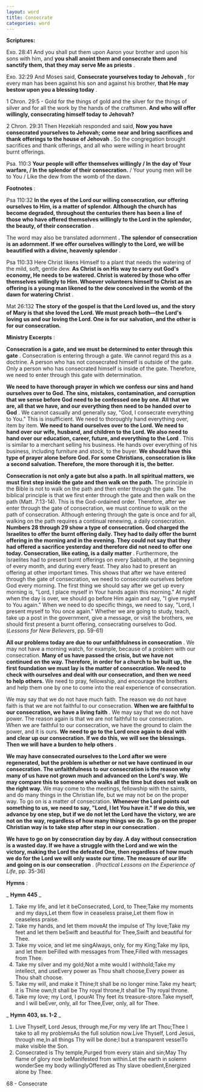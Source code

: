 ```yaml
---
layout: word
title: Consecrate
categories: word
---
```


**Scriptures:**

Exo. 28:41 And you shall put them upon Aaron your brother and upon his sons with him, and **you shall anoint them and consecrate them and sanctify them, that they may serve Me as priests** .

Exo. 32:29 And Moses said, **Consecrate yourselves today to Jehovah** , for every man has been against his son and against his brother, **that He may bestow upon you a blessing today** .

1 Chron. 29:5 - Gold for the things of gold and the silver for the things of silver and for all the work by the hands of the craftsmen. **And who will offer willingly, consecrating himself today to Jehovah?**

2 Chron. 29:31 Then Hezekiah responded and said, **Now you have consecrated yourselves to Jehovah; come near and bring sacrifices and thank offerings to the house of Jehovah** . So the congregation brought sacrifices and thank offerings, and all who were willing in heart brought burnt offerings.

Psa. 110:3 **Your people will offer themselves willingly / In the day of Your warfare, / In the splendor of their consecration.** / Your young men will be to You / Like the dew from the womb of the dawn.

**Footnotes** :

Psa 110:32 **In the eyes of the Lord our willing consecration, our offering ourselves to Him, is a matter of splendor. Although the church has become degraded, throughout the centuries there has been a line of those who have offered themselves willingly to the Lord in the splendor, the beauty, of their consecration** .

The word may also be translated adornment **. The splendor of consecration is an adornment. If we offer ourselves willingly to the Lord, we will be beautified with a divine, heavenly splendor** .

Psa 110:33 Here Christ likens Himself to a plant that needs the watering of the mild, soft, gentle dew. **As Christ is on His way to carry out God's economy, He needs to be watered. Christ is watered by those who offer themselves willingly to Him. Whoever volunteers himself to Christ as an offering is a young man likened to the dew conceived in the womb of the dawn for watering Christ** .

Mat 26:132 **The story of the gospel is that the Lord loved us, and the story of Mary is that she loved the Lord. We must preach both—the Lord's loving us and our loving the Lord. One is for our salvation, and the other is for our consecration.**

**Ministry Excerpts** :

**Consecration is a gate, and we must be determined to enter through this gate** . Consecration is entering through a gate. We cannot regard this as a doctrine. A person who has not consecrated himself is outside of the gate. Only a person who has consecrated himself is inside of the gate. Therefore, we need to enter through this gate with determination.

**We need to have thorough prayer in which we confess our sins and hand ourselves over to God. The sins, mistakes, contamination, and corruption that we sense before God need to be confessed one by one. All that we are, all that we have, and our everything then need to be handed over to God** . We cannot casually and generally say, "God, I consecrate everything to You." This is insufficient. We need to thoroughly hand everything over, item by item. **We need to hand ourselves over to the Lord. We need to hand over our wife, husband, and children to the Lord. We also need to hand over our education, career, future, and everything to the Lord** . This is similar to a merchant selling his business. He hands over everything of his business, including furniture and stock, to the buyer. **We should have this type of prayer alone before God. For some Christians, consecration is like a second salvation. Therefore, the more thorough it is, the better.**

**Consecration is not only a gate but also a path. In all spiritual matters, we must first step inside the gate and then walk on the path.** The principle in the Bible is not to walk on the path and then enter through the gate. The biblical principle is that we first enter through the gate and then walk on the path (Matt. 7:13-14). This is the God-ordained order. Therefore, after we enter through the gate of consecration, we must continue to walk on the path of consecration. Although entering through the gate is once and for all, walking on the path requires a continual renewing, a daily consecration. **Numbers 28 through 29 show a type of consecration. God charged the Israelites to offer the burnt offering daily. They had to daily offer the burnt offering in the morning and in the evening. They could not say that they had offered a sacrifice yesterday and therefore did not need to offer one today. Consecration, like eating, is a daily matter** . Furthermore, the Israelites had to present burnt offerings on every Sabbath, at the beginning of every month, and during every feast. They also had to present an offering at other important times. This shows that after we have entered through the gate of consecration, we need to consecrate ourselves before God every morning. The first thing we should say after we get up every morning is, "Lord, I place myself in Your hands again this morning." At night when the day is over, we should go before Him again and say, "I give myself to You again." When we need to do specific things, we need to say, "Lord, I present myself to You once again." Whether we are going to study, teach, take up a post in the government, give a message, or visit the brothers, we should first present a burnt offering, consecrating ourselves to God. (_Lessons for New Believers_, pp. 59-61)

**All our problems today are due to our unfaithfulness in consecration** . We may not have a morning watch, for example, because of a problem with our consecration. **Many of us have passed the crisis, but we have not continued on the way. Therefore, in order for a church to be built up, the first foundation we must lay is the matter of consecration. We need to check with ourselves and deal with our consecration, and then we need to help others.** We need to pray, fellowship, and encourage the brothers and help them one by one to come into the real experience of consecration.

We may say that we do not have much faith. The reason we do not have faith is that we are not faithful to our consecration. **When we are faithful to our consecration, we have a living faith** . We may say that we do not have power. The reason again is that we are not faithful to our consecration. When we are faithful to our consecration, we have the ground to claim the power, and it is ours. **We need to go to the Lord once again to deal with and clear up our consecration. If we do this, we will see the blessings. Then we will have a burden to help others** .

**We may have consecrated ourselves to the Lord after we were regenerated, but the problem is whether or not we have continued in our consecration. The unfaithfulness to our consecration is the reason why many of us have not grown much and advanced on the Lord's way. We may compare this to someone who walks all the time but does not walk on the right way.** We may come to the meetings, fellowship with the saints, and do many things in the Christian life, but we may not be on the proper way. To go on is a matter of consecration. **Whenever the Lord points out something to us, we need to say, "Lord, I let You have it." If we do this, we advance by one step, but if we do not let the Lord have the victory, we are not on the way, regardless of how many things we do. To go on the proper Christian way is to take step after step in our consecration** .

**We have to go on by consecration day by day. A day without consecration is a wasted day. If we have a struggle with the Lord and we win the victory, making the Lord the defeated One, then regardless of how much we do for the Lord we will only waste our time. The measure of our life and going on is our consecration** . (_Practical Lessons on the Experience of Life_, pp. 35-36)

**Hymns** :

_ **Hymn 445** _

1. Take my life, and let it beConsecrated, Lord, to Thee;Take my moments and my days,Let them flow in ceaseless praise,Let them flow in ceaseless praise.
2. Take my hands, and let them moveAt the impulse of Thy love;Take my feet and let them beSwift and beautiful for Thee,Swift and beautiful for Thee.
3. Take my voice, and let me singAlways, only, for my King;Take my lips, and let them beFilled with messages from Thee,Filled with messages from Thee.
4. Take my silver and my gold;Not a mite would I withhold;Take my intellect, and useEvery power as Thou shalt choose,Every power as Thou shalt choose.
5. Take my will, and make it Thine;It shall be no longer mine.Take my heart; it is Thine own;It shall be Thy royal throne,It shall be Thy royal throne.
6. Take my love; my Lord, I pourAt Thy feet its treasure-store.Take myself, and I will beEver, only, all for Thee,Ever, only, all for Thee.

_ **Hymn 403, ss. 1-2** _

1. Live Thyself, Lord Jesus, through me,For my very life art Thou;Thee I take to all my problemsAs the full solution now.Live Thyself, Lord Jesus, through me,In all things Thy will be done;I but a transparent vesselTo make visible the Son.
2. Consecrated is Thy temple,Purged from every stain and sin;May Thy flame of glory now beManifested from within.Let the earth in solemn wonderSee my body willinglyOffered as Thy slave obedient,Energized alone by Thee.

68 - Consecrate

